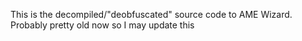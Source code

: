 This is the decompiled/"deobfuscated" source code to AME Wizard. Probably pretty old now so I may update this
